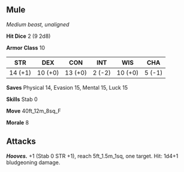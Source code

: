 ## Mule

*Medium beast, unaligned*

**Hit Dice** 2 (9 2d8)

**Armor Class** 10

| STR     | DEX     | CON     | INT     | WIS     | CHA     |
|---------|---------|---------|---------|---------|---------|
| 14 (+1) | 10 (+0) | 13 (+0) |  2 (-2) | 10 (+0) |  5 (-1) |

**Saves** Physical 14, Evasion 15, Mental 15, Luck 15

**Skills** Stab 0

**Move** 40ft_12m_8sq_F

**Morale** 8

## Attacks

***Hooves.*** +1 (Stab 0 STR +1), reach 5ft_1.5m_1sq, one target. Hit: 1d4+1 bludgeoning damage.


